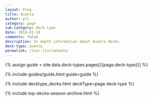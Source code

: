 ```yaml
---
layout: blog
title: Ananta
author: pll
category: page
sub-category: deck-type
date: 2018-01-10
comments: false
description: In depth information about Ananta decks.
deck-type: ananta
permalink: /tier-list/ananta/
---
```


{% assign guide = site.data.deck-types.pages[{{page.deck-type}}] %}

{% include guides/guide.html guide=guide %}

{% include decktype_decks.html deckType=page.deck-type %}

{% include top-decks-season-archive.html %}